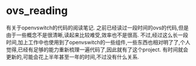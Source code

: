 # ovs_reading
有关于openvswitch的代码的阅读笔记.  之前已经读过一段时间的ovs的代码,但是由于一些概念不是很清晰,读起来比较难受,效率也不是很高. 不过,经过这么长一段时间,加上工作中也使用到了openvswitch的一些组件,一些东西也相对明了了,个人觉得,已经有足够的能力重新梳理一遍代码了,因此就有了这个project.  有时间就会更新的,可能会花上半年甚至一年的时间,不过没有什么关系.
